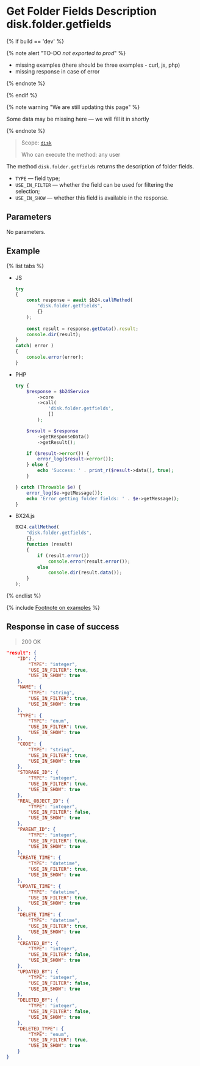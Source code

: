 # Get Folder Fields Description disk.folder.getfields

{% if build == 'dev' %}

{% note alert "TO-DO _not exported to prod_" %}

- missing examples (there should be three examples - curl, js, php)
- missing response in case of error

{% endnote %}

{% endif %}

{% note warning "We are still updating this page" %}

Some data may be missing here — we will fill it in shortly

{% endnote %}

> Scope: [`disk`](../../scopes/permissions.md)
>
> Who can execute the method: any user

The method `disk.folder.getfields` returns the description of folder fields.

- `TYPE` — field type;
- `USE_IN_FILTER` — whether the field can be used for filtering the selection;
- `USE_IN_SHOW` — whether this field is available in the response.

## Parameters

No parameters.

## Example

{% list tabs %}

- JS

    ```js
    try
    {
    	const response = await $b24.callMethod(
    		"disk.folder.getfields",
    		{}
    	);
    	
    	const result = response.getData().result;
    	console.dir(result);
    }
    catch( error )
    {
    	console.error(error);
    }
    ```

- PHP

    ```php
    try {
        $response = $b24Service
            ->core
            ->call(
                'disk.folder.getfields',
                []
            );
    
        $result = $response
            ->getResponseData()
            ->getResult();
    
        if ($result->error()) {
            error_log($result->error());
        } else {
            echo 'Success: ' . print_r($result->data(), true);
        }
    
    } catch (Throwable $e) {
        error_log($e->getMessage());
        echo 'Error getting folder fields: ' . $e->getMessage();
    }
    ```

- BX24.js

    ```js
    BX24.callMethod(
        "disk.folder.getfields",
        {},
        function (result)
        {
            if (result.error())
                console.error(result.error());
            else
                console.dir(result.data());
        }
    );
    ```

{% endlist %}

{% include [Footnote on examples](../../../_includes/examples.md) %}

## Response in case of success

> 200 OK

```json
"result": {
    "ID": {
        "TYPE": "integer",
        "USE_IN_FILTER": true,
        "USE_IN_SHOW": true
    },
    "NAME": {
        "TYPE": "string",
        "USE_IN_FILTER": true,
        "USE_IN_SHOW": true
    },
    "TYPE": {
        "TYPE": "enum",
        "USE_IN_FILTER": true,
        "USE_IN_SHOW": true
    },
    "CODE": {
        "TYPE": "string",
        "USE_IN_FILTER": true,
        "USE_IN_SHOW": true
    },
    "STORAGE_ID": {
        "TYPE": "integer",
        "USE_IN_FILTER": true,
        "USE_IN_SHOW": true
    },
    "REAL_OBJECT_ID": {
        "TYPE": "integer",
        "USE_IN_FILTER": false,
        "USE_IN_SHOW": true
    },
    "PARENT_ID": {
        "TYPE": "integer",
        "USE_IN_FILTER": true,
        "USE_IN_SHOW": true
    },
    "CREATE_TIME": {
        "TYPE": "datetime",
        "USE_IN_FILTER": true,
        "USE_IN_SHOW": true
    },
    "UPDATE_TIME": {
        "TYPE": "datetime",
        "USE_IN_FILTER": true,
        "USE_IN_SHOW": true
    },
    "DELETE_TIME": {
        "TYPE": "datetime",
        "USE_IN_FILTER": true,
        "USE_IN_SHOW": true
    },
    "CREATED_BY": {
        "TYPE": "integer",
        "USE_IN_FILTER": false,
        "USE_IN_SHOW": true
    },
    "UPDATED_BY": {
        "TYPE": "integer",
        "USE_IN_FILTER": false,
        "USE_IN_SHOW": true
    },
    "DELETED_BY": {
        "TYPE": "integer",
        "USE_IN_FILTER": false,
        "USE_IN_SHOW": true
    },
    "DELETED_TYPE": {
        "TYPE": "enum",
        "USE_IN_FILTER": true,
        "USE_IN_SHOW": true
    }
}
```